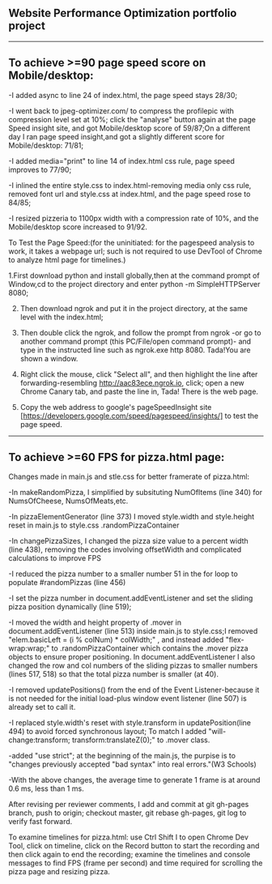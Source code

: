 ## Website Performance Optimization portfolio project
--------------------------------------------------
To achieve >=90 page speed score on Mobile/desktop:
--------------------------------------------------
-I added async to line 24 of index.html, the page speed stays 28/30;

-I went back to jpeg-optimizer.com/ to compress the profilepic with compression level set at 10%; click the "analyse" button again at the page Speed insight site, and got Mobile/desktop score of 59/87;On a different day I ran page speed insight,and got a slightly different score for Mobile/desktop: 71/81;

-I added media="print" to line 14 of index.html css rule, page speed improves to 77/90;

-I inlined the entire style.css to index.html-removing media only css rule, removed font url and style.css at index.html, and the page speed rose to 84/85;

-I resized pizzeria to 1100px width with a compression rate of 10%, and the Mobile/desktop score increased to 91/92.

To Test the Page Speed:(for the uninitiated: for the pagespeed analysis to work, it takes a webpage url; such is not required to use DevTool of Chrome to analyze html page for timelines.)

1.First download python and install globally,then at the command prompt of Window,cd to the project directory and enter python -m SimpleHTTPServer 8080;

2. Then download ngrok and put it in the project directory, at the same level with the index.html;

3. Then double click the ngrok, and follow the prompt from ngrok -or go to another command prompt (this PC/File/open command prompt)- and type in the instructed line such as ngrok.exe http 8080. Tada!You are shown a window.

4. Right click the mouse, click "Select all", and then highlight the line after forwarding-resembling  http://aac83ece.ngrok.io, click; open a new Chrome Canary tab, and paste the line in, Tada! There is the web page.

5. Copy the web address to google's pageSpeedInsight site [https://developers.google.com/speed/pagespeed/insights/] to test the page speed.

-------------------------------------------------------------------------------------
To achieve >=60 FPS for pizza.html page:
--------------------------------------------------------------
Changes made in main.js and stle.css for better framerate of pizza.html:

-In makeRandomPizza, I simplified by subsituting NumOfItems (line 340) for NumsOfCheese, NumsOfMeats,etc.

-In pizzaElementGenerator (line 373) I moved style.width and style.height reset in main.js to style.css .randomPizzaContainer

-In changePizzaSizes, I changed the pizza size value to a percent width (line 438), removing the codes involving offsetWidth and complicated calculations to improve FPS

-I reduced the pizza number to a smaller number 51 in the for loop to populate #randomPizzas (line 456)

-I set the pizza number in document.addEventListener and set the sliding pizza position dynamically (line 519);

-I moved the width and height property of .mover in document.addEventListener (line 513) inside main.js to style.css;I removed "elem.basicLeft = (i % colNum) * colWidth;" , and instead added "flex-wrap:wrap;" to .randomPizzaContainer which contains the .mover pizza objects to ensure proper positioning. In document.addEventListener I also changed the row and col numbers of the sliding pizzas to smaller numbers (lines 517, 518) so that the total pizza number is smaller (at 40).

-I removed updatePositions() from the end of the Event Listener-because it is not needed for the initial load-plus window event listener (line 507) is already set to call it.

-I replaced style.width's reset with style.transform in updatePosition(line 494) to avoid forced synchronous layout; To match I added "will-change:transform; transform:translateZ(0);" to .mover class.

-added "use strict"; at the beginning of the main.js, the purpise is to "changes previously accepted "bad syntax" into real errors."(W3 Schools)

-With the above changes, the average time to generate 1 frame is at around 0.6 ms, less than 1 ms.

After revising per reviewer comments, I add and commit at git gh-pages branch, push to origin; checkout master, git rebase gh-pages, git log to verify fast forward.

To examine timelines for pizza.html: use Ctrl Shift I to open Chrome Dev Tool, click on timeline, click on the Record button to start the recording and then click again to end the recording; examine the timelines and console messages to find FPS (frame per second) and time required for scrolling the pizza page and resizing pizza.